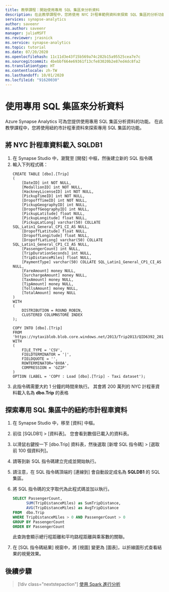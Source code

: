 ```yaml
---
title: 教學課程：開始使用專用 SQL 集區來分析資料
description: 在此教學課程中，您將使用 NYC 計程車範例資料來探索 SQL 集區的分析功能。
services: synapse-analytics
author: saveenr
ms.author: saveenr
manager: julieMSFT
ms.reviewer: jrasnick
ms.service: synapse-analytics
ms.topic: tutorial
ms.date: 07/20/2020
ms.openlocfilehash: 11c11d3e43f15b569a74c282b15a95525cea7e7c
ms.sourcegitcommit: 4bebbf664e69361f13cfe83020b2e87ed4dc8fa2
ms.translationtype: HT
ms.contentlocale: zh-TW
ms.lasthandoff: 10/01/2020
ms.locfileid: "91620030"
---
```

# <a name="analyze-data-with-dedicated-sql-pools"></a>使用專用 SQL 集區來分析資料

Azure Synapse Analytics 可為您提供使用專用 SQL 集區分析資料的功能。 在此教學課程中，您將使用紐約市計程車資料來探索專用 SQL 集區的功能。

## <a name="load-the-nyc-taxi-data-into-sqldb1"></a>將 NYC 計程車資料載入 SQLDB1

1. 在 Synapse Studio 中，瀏覽至 [開發] 中樞，然後建立新的 SQL 指令碼
1. 輸入下列程式碼：
    ```
    CREATE TABLE [dbo].[Trip]
    (
        [DateID] int NOT NULL,
        [MedallionID] int NOT NULL,
        [HackneyLicenseID] int NOT NULL,
        [PickupTimeID] int NOT NULL,
        [DropoffTimeID] int NOT NULL,
        [PickupGeographyID] int NULL,
        [DropoffGeographyID] int NULL,
        [PickupLatitude] float NULL,
        [PickupLongitude] float NULL,
        [PickupLatLong] varchar(50) COLLATE SQL_Latin1_General_CP1_CI_AS NULL,
        [DropoffLatitude] float NULL,
        [DropoffLongitude] float NULL,
        [DropoffLatLong] varchar(50) COLLATE SQL_Latin1_General_CP1_CI_AS NULL,
        [PassengerCount] int NULL,
        [TripDurationSeconds] int NULL,
        [TripDistanceMiles] float NULL,
        [PaymentType] varchar(50) COLLATE SQL_Latin1_General_CP1_CI_AS NULL,
        [FareAmount] money NULL,
        [SurchargeAmount] money NULL,
        [TaxAmount] money NULL,
        [TipAmount] money NULL,
        [TollsAmount] money NULL,
        [TotalAmount] money NULL
    )
    WITH
    (
        DISTRIBUTION = ROUND_ROBIN,
        CLUSTERED COLUMNSTORE INDEX
    );

    COPY INTO [dbo].[Trip]
    FROM 'https://nytaxiblob.blob.core.windows.net/2013/Trip2013/QID6392_20171107_05910_0.txt.gz'
    WITH
    (
        FILE_TYPE = 'CSV',
        FIELDTERMINATOR = '|',
        FIELDQUOTE = '',
        ROWTERMINATOR='0X0A',
        COMPRESSION = 'GZIP'
    )
    OPTION (LABEL = 'COPY : Load [dbo].[Trip] - Taxi dataset');
    ```
1. 此指令碼需要大約 1 分鐘的時間來執行。 其會將 200 萬列的 NYC 計程車資料載入名為 **dbo.Trip** 的表格

## <a name="explore-the-nyc-taxi-data-in-the-dedicated-sql-pool"></a>探索專用 SQL 集區中的紐約市計程車資料

1. 在 Synapse Studio 中，移至 [資料] 中樞。
1. 前往 [SQLDB1] > [資料表]。 您會看到數個已載入的資料表。
1. 以滑鼠右鍵按一下 [dbo.Trip] 資料表，然後選取 [新增 SQL 指令碼] > [選取前 100 個資料列]。
1. 請等到新 SQL 指令碼建立完成並開始執行。
1. 請注意，在 SQL 指令碼頂端的 [連線到] 會自動設定成名為 **SQLDB1** 的 SQL 集區。
1. 將 SQL 指令碼的文字取代為此程式碼並加以執行。

    ```sql
    SELECT PassengerCount,
          SUM(TripDistanceMiles) as SumTripDistance,
          AVG(TripDistanceMiles) as AvgTripDistance
    FROM  dbo.Trip
    WHERE TripDistanceMiles > 0 AND PassengerCount > 0
    GROUP BY PassengerCount
    ORDER BY PassengerCount
    ```

    此查詢會顯示總行程距離和平均路程距離與乘客數的關聯。
1. 在 [SQL 指令碼結果] 視窗中，將 [視圖] 變更為 [圖表]，以折線圖形式查看結果的視覺效果。



## <a name="next-steps"></a>後續步驟

> [!div class="nextstepaction"]
> [使用 Spark 進行分析](get-started-analyze-spark.md)


